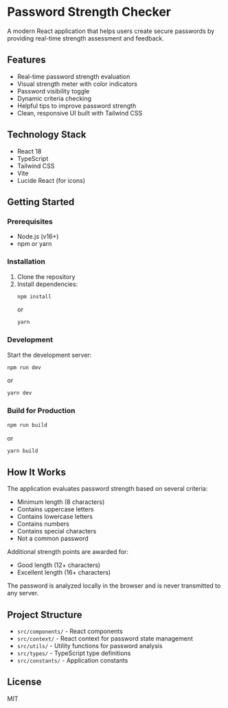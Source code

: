 # Password Strength Checker

A modern React application that helps users create secure passwords by providing real-time strength assessment and feedback.

## Features

- Real-time password strength evaluation
- Visual strength meter with color indicators
- Password visibility toggle
- Dynamic criteria checking
- Helpful tips to improve password strength
- Clean, responsive UI built with Tailwind CSS

## Technology Stack

- React 18
- TypeScript
- Tailwind CSS
- Vite
- Lucide React (for icons)

## Getting Started

### Prerequisites

- Node.js (v16+)
- npm or yarn

### Installation

1. Clone the repository
2. Install dependencies:
   ```bash
   npm install
   ```
   or
   ```bash
   yarn
   ```

### Development

Start the development server:
```bash
npm run dev
```
or
```bash
yarn dev
```

### Build for Production

```bash
npm run build
```
or
```bash
yarn build
```

## How It Works

The application evaluates password strength based on several criteria:
- Minimum length (8 characters)
- Contains uppercase letters
- Contains lowercase letters
- Contains numbers
- Contains special characters
- Not a common password

Additional strength points are awarded for:
- Good length (12+ characters)
- Excellent length (16+ characters)

The password is analyzed locally in the browser and is never transmitted to any server.

## Project Structure

- `src/components/` - React components
- `src/context/` - React context for password state management
- `src/utils/` - Utility functions for password analysis
- `src/types/` - TypeScript type definitions
- `src/constants/` - Application constants

## License

MIT 
